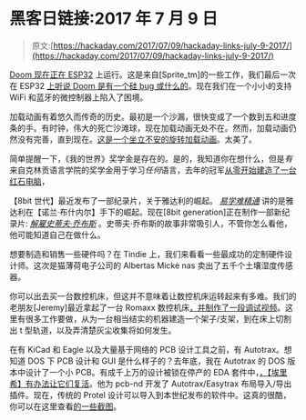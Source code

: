 # 黑客日链接:2017 年 7 月 9 日

> 原文:[https://hackaday.com/2017/07/09/hackaday-links-july-9-2017/](https://hackaday.com/2017/07/09/hackaday-links-july-9-2017/)

[Doom 现在正在 ESP32](https://www.youtube.com/watch?v=Gb_JFDa0AIo) 上运行。这是来自[Sprite_tm]的一些工作，我们最后一次在 ESP32 [上听说 Doom 是有一个硅 bug 或什么的](http://hackaday.com/2016/11/28/tiniest-game-boy-hides-in-your-pocket/)。现在我们在一个小小的支持 WiFi 和蓝牙的微控制器上陷入了困境。

加载动画有着悠久而传奇的历史。最初是一个沙漏，很快变成了一个数到五和进度条的手。有时钟，伟大的死亡沙滩球，现在加载动画无处不在。然而，加载动画仍然没有完善，直到现在。[这是一个坐立不安的旋转加载动画](https://codepen.io/DHawku/details/yXEZdq)。太美了。

简单提醒一下，《我的世界》奖学金是存在的。是的，我知道你在想什么，但是*有*来自克林贡语言学院的奖学金用于学习*任何*语言，去年的冠军[从零开始建造了一台红石电脑](https://apexminecrafthosting.com/2016-minecraft-scholarship-winner/)，

【8bit 世代】最近发布了一部纪录片，关于雅达利的崛起。 *[易学难精通](https://www.kickstarter.com/projects/8bitgeneration/easy-to-learn-hard-to-master-the-fate-of-atari)* 讲的是雅达利在【诺兰·布什内尔】手下的崛起。现在[8bit generation]正在制作一部新纪录片: [*解雇史蒂夫·乔布斯*](https://www.kickstarter.com/projects/8bitgeneration/firing-steve-jobs) 。史蒂夫·乔布斯的故事非常吸引人，不管你怎么看他，他可能知道自己在做什么。

想要制造和销售一些硬件吗？在 Tindie 上，我们来看看一些最成功的定制硬件设计师。这次是猫薄荷电子公司的 Albertas Mickė nas 卖出了五千个土壤湿度传感器。

你可以出去买一台数控机床，但这并不意味着让数控机床运转起来有多难。我们的老朋友[Jeremy]最近拿起了一台 Romaxx 数控机床[，并制作了一段调试视频](https://www.youtube.com/watch?v=L3JVxs3IfRs)。这里有很多工作要做，从为一台相当结实的机器建造一个架子/支架，到在床上切割出 t 型轨道，以及弄清楚灰尘收集将如何发生。

在有 KiCad 和 Eagle 以及大量基于网络的 PCB 设计工具之前，有 Autotrax。想知道 DOS 下 PCB 设计和 GUI 是什么样子的？去年底，我在 Autotrax 的 DOS 版本中设计了一个小 PCB。有成千上万的设计被锁在停产的 EDA 套件中，[，【埃里希】有办法让它们复活](http://repo.hu/projects/pcb-rnd/)。他为 pcb-nd 开发了 Autotrax/Easytrax 布局导入/导出插件。现在，传统的 Protel 设计可以导入到本世纪发布的软件中。这真的很酷，你可以在这里查看[的一些截图](http://vk5hse.blogspot.com.au/2017/07/pcb-rnd-support-for-protel-autotrax.html)。
